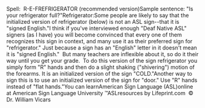 Spell:  R-E-FREFRIGERATOR (recommended version)Sample sentence: "Is your refrigerator full?"Refrigerator:Some people are likely to say that the initialized version of refrigerator 
	(below) is not an ASL sign--that it is
  "signed English."I think if you've interviewed enough "Deaf Native ASL" signers (as I have) you 
	will become convinced that every one of them recognizes this sign in 
	context, and many use it as their preferred sign for "refrigerator."
	Just because a sign has an "English" letter in it doesn't mean it is "signed English."  But many teachers are inflexible 
	about it, so do it their way until you get your grade.  To do this 
	version of the sign refrigerator you simply form "R" hands and then do a 
	slight shaking ("shivering") motion of the forearms. It is an
  initialized version of the sign "COLD."Another way to sign this is to use an initialized version of the sign for
  "door." Use "R" hands instead of "flat hands."You can learnAmerican Sign Language (ASL)online at American Sign Language University ™ASLresources by Lifeprint.com  ©  Dr. William Vicars